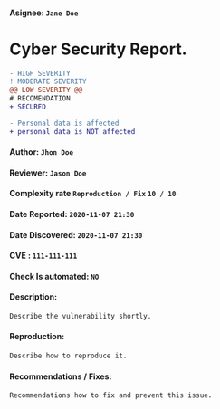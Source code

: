 #### Asignee: `Jane Doe`
# Cyber Security Report. 

```diff
- HIGH SEVERITY
! MODERATE SEVERITY
@@ LOW SEVERITY @@
# RECOMENDATION
+ SECURED
```
```diff
- Personal data is affected
+ personal data is NOT affected
```

#### Author: `Jhon Doe`
#### Reviewer: `Jason Doe`
#### Complexity rate `Reproduction / Fix`  `10 / 10` 
#### Date Reported: `2020-11-07 21:30`
#### Date Discovered: `2020-11-07 21:30`
#### CVE : `111-111-111`
#### Check Is automated: `NO`

#### Description:
```txt
Describe the vulnerability shortly.
```
#### Reproduction:
```txt
Describe how to reproduce it.
```
#### Recommendations / Fixes:
```txt
Recommendations how to fix and prevent this issue.
```
